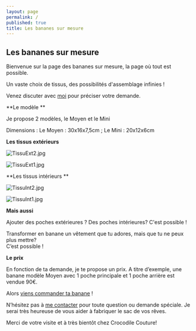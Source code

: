 ```yaml
---
layout: page
permalink: /
published: true
title: Les bananes sur mesure
---
```

## Les bananes sur mesure 

Bienvenue sur la page des bananes sur mesure, la page où tout est possible.

Un vaste choix de tissus, des possibilités d'assemblage infinies !

Venez discuter avec [moi](mailto:crocodile.couture@gmail.com) pour préciser votre demande.

**Le modèle **

Je propose 2 modèles, le Moyen et le Mini

Dimensions : Le Moyen : 30x16x7,5cm ; Le Mini : 20x12x6cm

**Les tissus extérieurs**

![TissuExt2.jpg]({{site.baseurl}}/media/TissuExt2.jpg)

![TissuExt1.jpg]({{site.baseurl}}/media/TissuExt1.jpg)


**Les tissus intérieurs **

![TissuInt2.jpg]({{site.baseurl}}/media/TissuInt2.jpg)

![TissuInt1.jpg]({{site.baseurl}}/media/TissuInt1.jpg)


**Mais aussi**

Ajouter des poches extérieures ? Des poches intérieures? 
C'est possible !

Transformer en banane un vêtement que tu adores, mais que tu ne peux plus mettre?  
C’est possible !


**Le prix**

En fonction de ta demande, je te propose un prix. 
A titre d’exemple, une banane modèle Moyen avec 1 poche principale et 1 poche arrière est vendue 90€.

Alors [viens commander ta banane](mailto:crocodile.couture@gmail.com) ! 


N’hésitez pas à [me contacter](mailto:crocodile.couture@gmail.com) pour toute question ou demande spéciale. Je serai très heureuse de vous aider à fabriquer le sac de vos rêves.

Merci de votre visite et à très bientôt chez Crocodile Couture!
